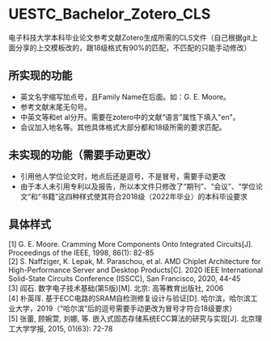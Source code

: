 # UESTC_Bachelor_Zotero_CLS
电子科技大学本科毕业论文参考文献Zotero生成所需的CLS文件（自己根据git上面分享的上交模板改的，跟18级格式有90%的匹配，不匹配的只能手动修改）
## 所实现的功能
  - 英文名字缩写加点号，且Family Name在后面。如：G. E. Moore。
  - 参考文献末尾无句号。
  - 中英文等和et al分开。需要在zotero中的文献“语言”属性下填入"en"。
  - 会议加入地名等。其他具体格式大部分都和18级所需的要求匹配。
## 未实现的功能（需要手动更改）
  - 引用他人学位论文时，地点后还是逗号，不是冒号，需要手动更改
  - 由于本人未引用专利以及报告，所以本文件只修改了“期刊”、“会议”、“学位论文”和“书籍”这四种样式使其符合2018级（2022年毕业）的本科毕设要求
## 具体样式
  [1]	G. E. Moore. Cramming More Components Onto Integrated Circuits[J]. Proceedings of the IEEE, 1998, 86(1): 82-85 \
  [2]	S. Naffziger, K. Lepak, M. Paraschou, et al. AMD Chiplet Architecture for High-Performance Server and Desktop Products[C]. 2020 IEEE International Solid-State Circuits Conference (ISSCC), San Francisco, 2020, 44-45 \
  [3]	阎石. 数字电子技术基础(第5版)[M]. 北京: 高等教育出版社, 2006 \
  [4]	朴英珲. 基于ECC电路的SRAM自检测修复设计与验证[D]. 哈尔滨，哈尔滨工业大学，2019（“哈尔滨”后的逗号需要手动更改为冒号才符合18级要求） \
  [5]	张蕾, 顾婉萱, 刘娜, 等. 嵌入式固态存储系统ECC算法的研究与实现[J]. 北京理工大学学报, 2015, 01(63): 72-78
